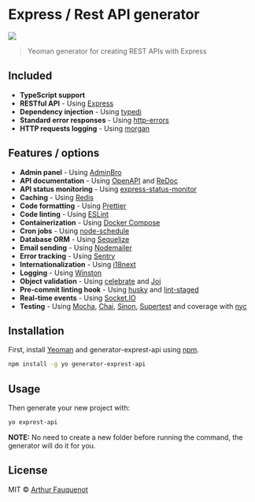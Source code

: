# Express / Rest API generator

![](https://img.shields.io/badge/license-MIT-blue.svg)

> Yeoman generator for creating REST APIs with Express

## Included

- **TypeScript support**
- **RESTful API** - Using [Express](https://github.com/expressjs/express/)
- **Dependency injection** - Using [typedi](https://github.com/typestack/typedi)
- **Standard error responses** - Using [http-errors](https://www.npmjs.com/package/http-errors)
- **HTTP requests logging** - Using [morgan](https://github.com/expressjs/morgan#readme)

## Features / options

- **Admin panel** - Using [AdminBro](https://adminbro.com/)
- **API documentation** - Using [OpenAPI](https://swagger.io/specification/) and [ReDoc](https://github.com/Redocly/redoc)
- **API status monitoring** - Using [express-status-monitor](https://www.npmjs.com/package/express-status-monitor)
- **Caching** - Using [Redis](https://github.com/NodeRedis/node-redis)
- **Code formatting** - Using [Prettier](https://prettier.io/)
- **Code linting** - Using [ESLint](https://eslint.org/)
- **Containerization** - Using [Docker Compose](https://docs.docker.com/compose/)
- **Cron jobs** - Using [node-schedule](https://github.com/node-schedule/node-schedule)
- **Database ORM** - Using [Sequelize](http://docs.sequelizejs.com/)
- **Email sending** - Using [Nodemailer](https://nodemailer.com/about/)
- **Error tracking** - Using [Sentry](https://docs.sentry.io/platforms/node/)
- **Internationalization** - Using [i18next](https://www.i18next.com/)
- **Logging** - Using [Winston](https://github.com/winstonjs/winston)
- **Object validation** - Using [celebrate](https://www.npmjs.com/package/celebrate) and [Joi](https://github.com/sideway/joi)
- **Pre-commit linting hook** - Using [husky](https://github.com/typicode/husky) and [lint-staged](https://github.com/okonet/lint-staged)
- **Real-time events** - Using [Socket.IO](https://socket.io/)
- **Testing** - Using [Mocha](https://mochajs.org/), [Chai](https://www.chaijs.com/), [Sinon](https://sinonjs.org/), [Supertest](https://github.com/visionmedia/supertest) and coverage with [nyc](https://github.com/istanbuljs/nyc)

## Installation

First, install [Yeoman](http://yeoman.io) and generator-exprest-api using [npm](https://www.npmjs.com/).

```bash
npm install -g yo generator-exprest-api
```

## Usage

Then generate your new project with:

```bash
yo exprest-api
```

**NOTE:** No need to create a new folder before running the command, the generator will do it for you.

## License

MIT © [Arthur Fauquenot](https://github.com/arthurfauq)
